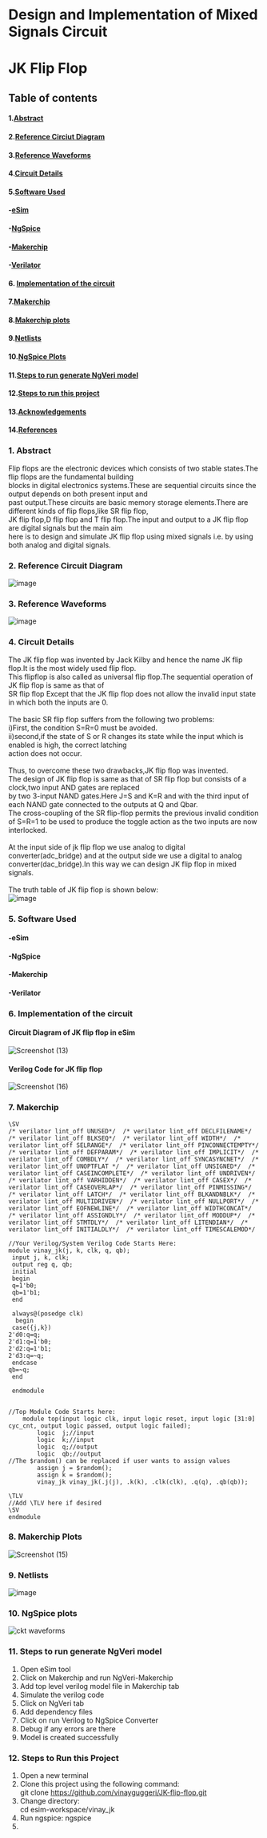 # Design and Implementation of Mixed Signals Circuit
# JK Flip Flop
## Table of contents
#### 1.[Abstract]()
#### 2.[Reference Circiut Diagram]()
#### 3.[Reference Waveforms]()
#### 4.[Circuit Details]()
#### 5.[Software Used]()
  #### -[eSim]()
  #### -[NgSpice]()
  #### -[Makerchip]()
  #### -[Verilator]()
#### 6. [Implementation of the circuit]()
#### 7.[Makerchip]()
#### 8.[Makerchip plots]()
#### 9.[Netlists]()
#### 10.[NgSpice Plots]()
#### 11.[Steps to run generate NgVeri model]()
#### 12.[Steps to run this project]()
#### 13.[Acknowledgements]()
#### 14.[References]()
### 1. Abstract
Flip flops are the electronic devices which consists of two stable states.The flip flops are the fundamental building<br />
blocks in digital electronics systems.These are sequential circuits since the output depends on both present input and <br />
past output.These circuits are basic memory storage elements.There are different kinds of flip flops,like SR flip flop,<br />
JK flip flop,D flip flop and T flip flop.The input and output to a JK flip flop are digital signals but the main aim <br />
here is to design and simulate JK flip flop using mixed signals i.e. by using both analog and digital signals.<br />  
### 2. Reference Circuit Diagram
![image](https://user-images.githubusercontent.com/96101971/156813610-83332660-f437-45dd-8c2f-720dc85cf4d7.png)
### 3. Reference Waveforms
![image](https://user-images.githubusercontent.com/96101971/156813892-d6778544-87d1-48c4-920d-f2d59fe77bc7.png)
### 4. Circuit Details
The JK flip flop was invented by Jack Kilby and hence the name JK flip flop.It is the most widely used flip flop.<br />
This flipflop is also called as universal flip flop.The sequential operation of JK flip flop is same as that of<br />
SR flip flop Except that the JK flip flop does not allow the invalid input state in which both the inputs are 0.<br />
<br />
The basic SR flip flop suffers from the following two problems:<br />
i)First, the condition S=R=0 must be avoided.<br />
ii)second,if the state of S or R changes its state while the input which is enabled is high, the correct latching<br />
action does not occur.<br />
<br />
Thus, to overcome these two drawbacks,JK flip flop was invented.<br />
The design of JK flip flop is same as that of SR flip flop but consists of a clock,two input AND gates are replaced <br />
by two 3-input NAND gates.Here J=S and K=R and with the third input of each NAND gate connected to the outputs at Q and Qbar.<br />
The cross-coupling of the SR flip-flop permits the previous invalid condition of S=R=1 to be used to produce the toggle action as the two inputs are now interlocked.<br />
<br />
At the input side of jk flip flop we use analog to digital converter(adc_bridge) and at the output side we use a digital to
analog converter(dac_bridge).In this way we can design JK flip flop in mixed signals.<br />
<br />
The truth table of JK flip flop is shown below:<br />
![image](https://user-images.githubusercontent.com/96101971/156820419-de9ed47e-0551-4f14-aeed-bb83b7493cad.png)
<br />
### 5. Software Used
#### -eSim
#### -NgSpice
#### -Makerchip
#### -Verilator
### 6. Implementation of the circuit
#### Circuit Diagram of JK flip flop in eSim
![Screenshot (13)](https://user-images.githubusercontent.com/96101971/156823161-6d7e32e5-9721-480c-b3aa-cfafcdb55cdb.png)
#### Verilog Code for JK flip flop
![Screenshot (16)](https://user-images.githubusercontent.com/96101971/156823861-df41f654-4a56-45bb-b9e9-54d8578f0ef7.png)
### 7. Makerchip
```\TLV_version 1d: tl-x.org
\SV
/* verilator lint_off UNUSED*/  /* verilator lint_off DECLFILENAME*/  /* verilator lint_off BLKSEQ*/  /* verilator lint_off WIDTH*/  /* verilator lint_off SELRANGE*/  /* verilator lint_off PINCONNECTEMPTY*/  /* verilator lint_off DEFPARAM*/  /* verilator lint_off IMPLICIT*/  /* verilator lint_off COMBDLY*/  /* verilator lint_off SYNCASYNCNET*/  /* verilator lint_off UNOPTFLAT */  /* verilator lint_off UNSIGNED*/  /* verilator lint_off CASEINCOMPLETE*/  /* verilator lint_off UNDRIVEN*/  /* verilator lint_off VARHIDDEN*/  /* verilator lint_off CASEX*/  /* verilator lint_off CASEOVERLAP*/  /* verilator lint_off PINMISSING*/  /* verilator lint_off LATCH*/  /* verilator lint_off BLKANDNBLK*/  /* verilator lint_off MULTIDRIVEN*/  /* verilator lint_off NULLPORT*/  /* verilator lint_off EOFNEWLINE*/  /* verilator lint_off WIDTHCONCAT*/  /* verilator lint_off ASSIGNDLY*/  /* verilator lint_off MODDUP*/  /* verilator lint_off STMTDLY*/  /* verilator lint_off LITENDIAN*/  /* verilator lint_off INITIALDLY*/  /* verilator lint_off TIMESCALEMOD*/  

//Your Verilog/System Verilog Code Starts Here:
module vinay_jk(j, k, clk, q, qb);
 input j, k, clk;
 output reg q, qb;
 initial
 begin
 q=1'b0;
 qb=1'b1;
 end
 
 always@(posedge clk)
  begin
 case({j,k})
2'd0:q=q;
2'd1:q=1'b0;
2'd2:q=1'b1;
2'd3:q=~q;
 endcase
qb=~q;
 end
 
 endmodule


//Top Module Code Starts here:
	module top(input logic clk, input logic reset, input logic [31:0] cyc_cnt, output logic passed, output logic failed);
		logic  j;//input
		logic  k;//input
		logic  q;//output
		logic  qb;//output
//The $random() can be replaced if user wants to assign values
		assign j = $random();
		assign k = $random();
		vinay_jk vinay_jk(.j(j), .k(k), .clk(clk), .q(q), .qb(qb));
	
\TLV
//Add \TLV here if desired                                     
\SV
endmodule
````
### 8. Makerchip Plots
![Screenshot (15)](https://user-images.githubusercontent.com/96101971/156872040-b5d4c26b-f2c3-40b5-91f5-f10f26fdb51b.png)
### 9. Netlists
![image](https://user-images.githubusercontent.com/96101971/156872197-2ca2ffd2-513b-40f4-9a8c-96ad9e804715.png)
### 10. NgSpice plots
![ckt waveforms](https://user-images.githubusercontent.com/96101971/156872325-1139187b-34a1-444e-b308-09af2fd1ecd6.png)
### 11. Steps to run generate NgVeri model
   1. Open eSim tool<br />
   2. Click on Makerchip and run NgVeri-Makerchip<br />
   3. Add top level verilog model file in Makerchip tab<br />
   4. Simulate the verilog code <br />
   5. Click on NgVeri tab <br />
   6. Add dependency files<br />
   7. Click on run Verilog to NgSpice Converter<br />
   8. Debug if any errors are there<br />
   9. Model is created successfully<br />
### 12. Steps to Run this Project
   1. Open a new terminal<br />
   2. Clone this project using the following command:<br />
      git clone https://github.com/vinayguggeri/JK-flip-flop.git<br />
   3. Change directory:<br />
      cd esim-workspace/vinay_jk<br />
   4. Run ngspice:
      ngspice 
   6. 
